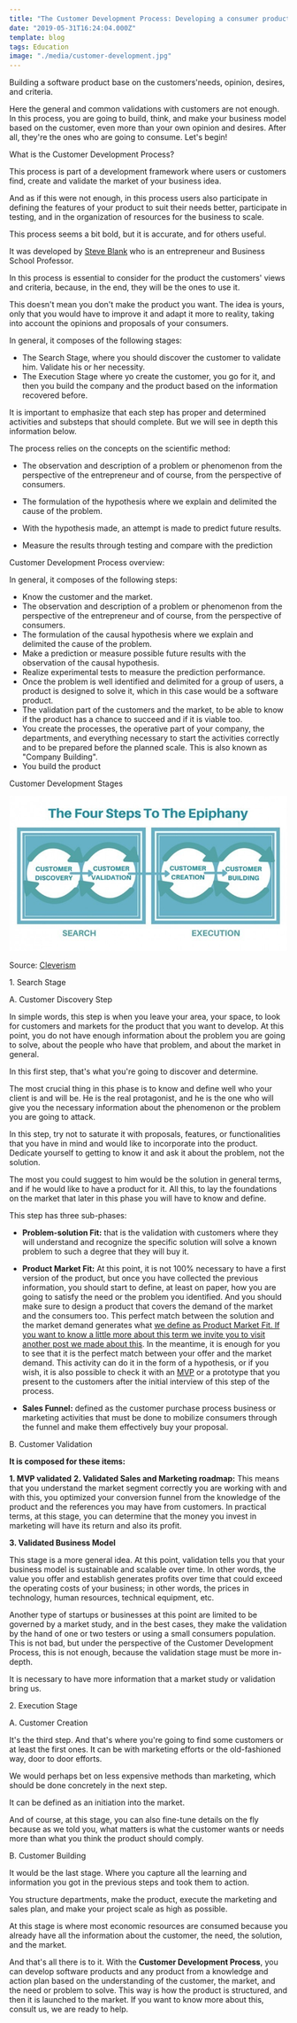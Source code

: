 ```yaml
---
title: "The Customer Development Process: Developing a consumer product for consumers"
date: "2019-05-31T16:24:04.000Z"
template: blog
tags: Education
image: "./media/customer-development.jpg"
---
```


Building a software product base on the customers'needs, opinion, desires, and criteria.

<youtube-video id="xr2zFXblSRM"></youtube-video>

Here the general and common validations with customers are not enough. In this process, you are going to build, think, and make your business model based on the customer, even more than your own opinion and desires. After all, they're the ones who are going to consume. Let's begin!

<title-2>What is the Customer Development Process?</title-2>


This process is part of a development framework where users or customers find, create and validate the market of your business idea. 

And as if this were not enough, in this process users also participate in defining the features of your product to suit their needs better, participate in testing, and in the organization of resources for the business to scale. 

This process seems a bit bold, but it is accurate, and for others useful. 

It was developed by [Steve Blank](https://steveblank.com/) who is an entrepreneur and Business School Professor. 

In this process is essential to consider for the product the customers' views and criteria, because, in the end, they will be the ones to use it. 

This doesn't mean you don't make the product you want. The idea is yours, only that you would have to improve it and adapt it more to reality, taking into account the opinions and proposals of your consumers. 

In general, it composes of the following stages:

* The Search Stage, where you should discover the customer to validate him. Validate his or her necessity. 
* The Execution Stage where yo create the customer, you go for it, and then you build the company and the product based on the information recovered before.

It is important to emphasize that each step has proper and determined activities and substeps that should complete. But we will see in depth this information below. 


The process relies on the concepts on the scientific method:

- The observation and description of a problem or phenomenon from the perspective of the entrepreneur and of course, from the perspective of consumers. 

- The formulation of the hypothesis where we explain and delimited the cause of the problem.

- With the hypothesis made, an attempt is made to predict future results.

- Measure the results through testing and compare with the prediction

<title-2>Customer Development Process overview:</title-2>

In general, it composes of the following steps:

* Know the customer and the market.
* The observation and description of a problem or phenomenon from the perspective of the entrepreneur and of course, from the perspective of consumers. 
* The formulation of the causal hypothesis where we explain and delimited the cause of the problem.
* Make a prediction or measure possible future results with the observation of the causal hypothesis. 
* Realize experimental tests to measure the prediction performance.
* Once the problem is well identified and delimited for a group of users, a product is designed to solve it, which in this case would be a software product.
* The validation part of the customers and the market, to be able to know if the product has a chance to succeed and if it is viable too.
* You create the processes, the operative part of your company, the departments, and everything necessary to start the activities correctly and to be prepared before the planned scale. This is also known as "Company Building". 
* You build the product

<title-2>Customer Development Stages</title-2>

![customer-development](./media/customer-development-process.jpg)

Source: [Cleverism](https://www.cleverism.com/how-customer-development-model-work/)


<title-2>1. Search Stage</title-2>

<title-3>A. Customer Discovery Step</title-3>

In simple words, this step is when you leave your area, your space, to look for customers and markets for the product that you want to develop.  At this point, you do not have enough information about the problem you are going to solve, about the people who have that problem, and about the market in general. 

In this first step, that's what you're going to discover and determine. 

The most crucial thing in this phase is to know and define well who your client is and will be. He is the real protagonist, and he is the one who will give you the necessary information about the phenomenon or the problem you are going to attack. 

In this step, try not to saturate it with proposals, features, or functionalities that you have in mind and would like to incorporate into the product. Dedicate yourself to getting to know it and ask it about the problem, not the solution. 

The most you could suggest to him would be the solution in general terms, and if he would like to have a product for it. All this, to lay the foundations on the market that later in this phase you will have to know and define. 

This step has three sub-phases:

* **Problem-solution Fit:** that is the validation with customers where they will understand and recognize the specific solution will solve a known problem to such a degree that they will buy it.

* **Product Market Fit:** At this point, it is not 100% necessary to have a first version of the product, but once you have collected the previous information, you should start to define, at least on paper, how you are going to satisfy the need or the problem you identified. And you should make sure to design a product that covers the demand of the market and the consumers too. This perfect match between the solution and the market demand generates what [we define as Product Market Fit. If you want to know a little more about this term we invite you to visit another post we made about this](https://cobuildlab.com/blog/achieving-product-market-fit-in-your-software-product/). In the meantime, it is enough for you to see that it is the perfect match between your offer and the market demand. This activity can do it in the form of a hypothesis, or if you wish, it is also possible to check it with an [MVP](https://cobuildlab.com/blog/minimum-viable-product/) or a prototype that you present to the customers after the initial interview of this step of the process. 

* **Sales Funnel:** defined as the customer purchase process business or marketing activities that must be done to mobilize consumers through the funnel and make them effectively buy your proposal.

<title-3>B. Customer Validation</title-3>

**It is composed for these items:**

**1. MVP validated**
**2. Validated Sales and Marketing roadmap:** This means that you understand the market segment correctly you are working with and with this, you optimized your conversion funnel from the knowledge of the product and the references you may have from customers. In practical terms, at this stage, you can determine that the money you invest in marketing will have its return and also its profit.


**3. Validated Business Model**

This stage is a more general idea. At this point, validation tells you that your business model is sustainable and scalable over time. In other words, the value you offer and establish generates profits over time that could exceed the operating costs of your business; in other words, the prices in technology, human resources, technical equipment, etc. 

Another type of startups or businesses at this point are limited to be governed by a market study,  and in the best cases, they make the validation by the hand of one or two testers or using a small consumers population. This is not bad, but under the perspective of the Customer Development Process, this is not enough, because the validation stage must be more in-depth. 

It is necessary to have more information that a market study or validation bring us. 

<title-2>2. Execution Stage</title-2>

<title-3>A. Customer Creation</title-3>

It's the third step. And that's where you're going to find some customers or at least the first ones. It can be with marketing efforts or the old-fashioned way, door to door efforts.

We would perhaps bet on less expensive methods than marketing, which should be done concretely in the next step. 

It can be defined as an initiation into the market. 

And of course, at this stage, you can also fine-tune details on the fly because as we told you, what matters is what the customer wants or needs more than what you think the product should comply. 

<title-3>B. Customer Building</title-3>

It would be the last stage. Where you capture all the learning and information you got in the previous steps and took them to action.

You structure departments, make the product, execute the marketing and sales plan, and make your project scale as high as possible. 

At this stage is where most economic resources are consumed because you already have all the information about the customer, the need, the solution, and the market. 

And that's all there is to it. With the **Customer Development Process**, you can develop software products and any product from a knowledge and action plan based on the understanding of the customer, the market, and the need or problem to solve. This way is how the product is structured, and then it is launched to the market. If you want to know more about this, consult us, we are ready to help.

